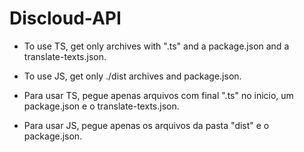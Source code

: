 # Discloud-API

- To use TS, get only archives with ".ts" and a package.json and a translate-texts.json.
- To use JS, get only ./dist archives and package.json.

- Para usar TS, pegue apenas arquivos com final ".ts" no inicio, um package.json e o translate-texts.json.
- Para usar JS, pegue apenas os arquivos da pasta "dist" e o package.json.
